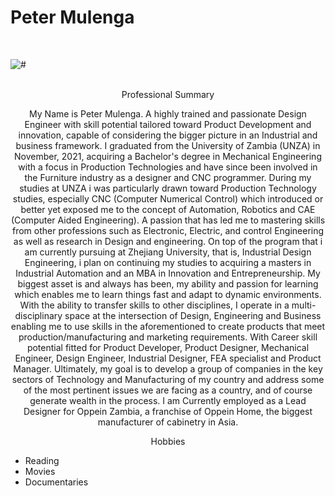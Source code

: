 # Peter Mulenga 

<br><div class="loader"><img src="https://i.ibb.co/FkrJN80/IMG-20220328-WA0000-ccexpress.jpg" alt="#" /></div>
<br>
<p align="center">Professional Summary</p>
<p align="center">
My Name is Peter Mulenga. A highly trained and passionate Design Engineer with skill potential tailored toward Product Development and innovation, capable of considering the bigger picture in an Industrial and business framework. I graduated from the University of Zambia (UNZA) in November, 2021, acquiring a Bachelor's degree in Mechanical Engineering with a focus in Production Technologies and have since been involved in the Furniture industry as a designer and CNC programmer. During my studies at UNZA i was particularly drawn toward Production Technology studies, especially CNC (Computer Numerical Control) which introduced or better yet exposed me to the concept of Automation, Robotics and CAE (Computer Aided Engineering). A passion that has led me to mastering skills from other professions such as Electronic, Electric, and control Engineering as well as research in Design and engineering. On top of the program that i am currently pursuing at Zhejiang University, that is, Industrial Design Engineering, i plan on continuing my studies to acquiring a masters in Industrial Automation and an MBA in Innovation and Entrepreneurship. My biggest asset is and always has been, my ability and passion for learning which enables me to learn things fast and adapt to dynamic environments. With the ability to transfer skills to other disciplines, I operate in a multi-disciplinary space at the intersection of Design, Engineering and Business enabling me to use skills in the aforementioned to create products that meet production/manufacturing and marketing requirements. With Career skill potential fitted for Product Developer, Product Designer, Mechanical Engineer, Design Engineer, Industrial Designer, FEA specialist and Product Manager. Ultimately, my goal is to develop a group of companies in the key sectors of Technology and Manufacturing of my country and address some of the most pertinent issues we are facing as a country, and of course generate wealth in the process. I am Currently employed as a Lead Designer for Oppein Zambia, a franchise of Oppein Home, the biggest manufacturer of cabinetry in Asia.
</p>
<p align="center">Hobbies</p>

* Reading
* Movies
* Documentaries
>
<p align="center">

</p>